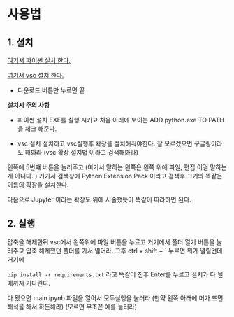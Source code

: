 # 사용법

## 1. 설치
[여기서 파이썬 설치 한다.](https://www.python.org/ftp/python/3.12.4/python-3.12.4-amd64.exe)

[여기서 vsc 설치 한다.](https://code.visualstudio.com/)
- 다운로드 버튼만 누르면 끝

**설치시 주의 사항**
- 파이썬 설치
EXE를 실행 시키고
처음 아래에 보이는 ADD python.exe TO PATH 을
체크 해준다.

- vsc 설치
설치하고 vsc실행후 확장을 설치해줘야한다.
잘 모르겠으면 구글링이라도 해봐라
(vsc 확장 설치법 이라고 검색해봐라)

왼쪽에 5번쨰 버튼을 눌러주고 
(여기서 말하는 왼쪽은 왼쪽 위에 파일, 편집 이걸 말하는게 아니다. )
거기서 검색창에 Python Extension Pack 이라고
검색후 그거와 똑같은 이름의 확장을 설치한다.

다음으로 Jupyter 이라는 확장도 위에 서술했듯이
똑같이 따라하면 된다.

## 2. 실행

압축을 해제한뒤
vsc에서 왼쪽위에 파일 버튼을 누르고
거기에서 폴더 열기 버튼을 눌러주고
압축 해제했던 폴더를 가서 열어라.
그후 ctrl + shift + ` 누르면
뭐가 열릴건데 거기에

`pip install -r requirements.txt`
라고 똑같이 친후 Enter를 누르고
설치가 다 될때까지 기다린다.

다 됐으면 main.ipynb 파일을 열어서
모두실행을 눌러라
(만약 왼쪽 아래에 머가 뜨면 해석을 해서 하든해라)
(모르면 무조꼰 예를 눌러라)
